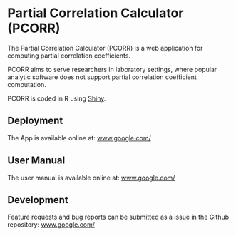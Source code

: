 # Partial Correlation Calculator (PCORR)

The Partial Correlation Calculator (PCORR) is a web application for computing partial correlation coefficients.

PCORR aims to serve researchers in laboratory settings, where popular analytic software does not support partial correlation coefficient computation.

PCORR is coded in R using [Shiny](https://shiny.rstudio.com/).

## Deployment

The App is available online at: www.google.com/

## User Manual

The user manual is available online at: www.google.com/

## Development

Feature requests and bug reports can be submitted as a issue in the Github repository: www.google.com/
